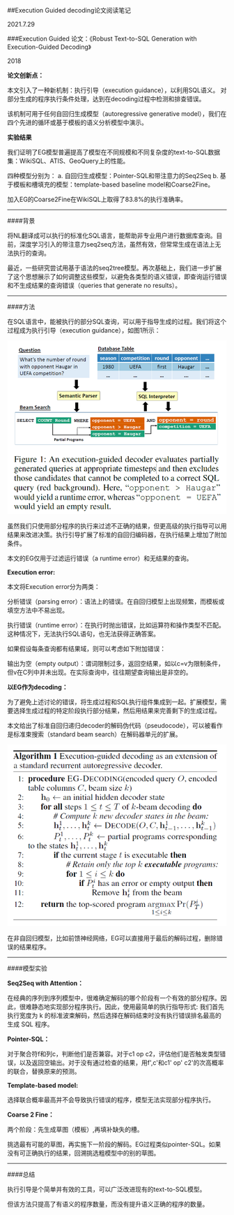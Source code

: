 ##Execution Guided decoding论文阅读笔记

2021.7.29

###Execution Guided
论文：《Robust Text-to-SQL Generation with Execution-Guided Decoding》

2018

**论文创新点：**

本文引入了一种新机制：执行引导（execution guidance），以利用SQL语义。
对部分生成的程序执行条件处理，达到在decoding过程中检测和排查错误。

该机制可用于任何自回归生成模型（autoregressive generative model），我们在四个先进的循环或基于模板的语义分析模型中演示。

**实验结果**

我们证明了EG模型普遍提高了模型在不同规模和不同复杂度的text-to-SQL数据集：WikiSQL、ATIS、GeoQuery上的性能。

四种模型分别为：
a. 自回归生成模型：Pointer-SQL和带注意力的Seq2Seq
b. 基于模板和槽填充的模型：template-based baseline model和Coarse2Fine。

加入EG的Coarse2Fine在WikiSQL上取得了83.8%的执行准确率。

---

####背景

将NL翻译成可以执行的标准化SQL语言，能帮助非专业用户进行数据库查询。目前，深度学习引入的带注意力seq2seq方法，虽然有效，但常常生成在语法上无法执行的查询。

最近，一些研究尝试用基于语法的seq2tree模型。再次基础上，我们进一步扩展了这个思想展示了如何调整这些模型，以避免各类型的语义错误，即查询运行错误和不生成结果的查询错误（queries that generate no results）。

---

####方法

在SQL语言中，能被执行的部分SQL查询，可以用于指导生成的过程。我们将这个过程成为执行引导（execution guidance），如图1所示：

![eg_overview](Paperphoto/execution_guidance_overview.png)

虽然我们只使用部分程序的执行来过滤不正确的结果，但更高级的执行指导可以用结果来改进决策。执行引导扩展了标准的自回归编码器，在执行结果上增加了附加条件。

本文的EG仅用于过滤运行错误（a runtime error）和无结果的查询。

**Execution error:**

本文将Execution error分为两类：

分析错误（parsing error）：语法上的错误。在自回归模型上出现频繁，而模板或填空方法中不易出现。

执行错误（runtime error）：在执行时抛出错误，比如运算符和操作类型不匹配。这种情况下，无法执行SQL语句，也无法获得正确答案。

如果假设每条查询都有结果域，则可以考虑如下附加错误：

输出为空（empty output）：谓词限制过多，返回空结果，如以c=v为限制条件，但v在C列中并未出现。在实际查询中，往往期望查询输出是非空的。

**以EG作为decoding：**

为了避免上述讨论的错误，将生成过程和SQL执行组件集成到一起。扩展模型，需要选择生成过程的特定阶段执行部分结果，然后用结果来完善剩下的生成过程。

本文给出了标准自回归递归decoder的解码伪代码（pseudocode），可以被看作是标准束搜索（standard beam search）在解码器单元的扩展。

![eg_overview](Paperphoto/execution_guidance_pseudocode.png)

在非自回归模型，比如前馈神经网络，EG可以直接用于最后的解码过程，删除错误的结果程序。

---

####模型实验

**Seq2Seq with Attention：**

在经典的序列到序列模型中，很难确定解码的哪个阶段有一个有效的部分程序。因此，很难静态地实现部分程序执行。因此，使用最简单的执行指导形式: 我们首先执行宽度为 k 的标准波束解码，然后选择在解码结束时没有执行错误排名最高的生成 SQL 程序。

**Pointer-SQL：**

对于聚合符f和列c，判断他们是否兼容。对于c1 op c2，评估他们是否触发类型错误，以及返回空输出。对于没有通过检查的结果，用f',c'和c1' op' c2'的次高概率的联合，替换原来的预测。

**Template-based model:**

选择联合概率最高并不会导致执行错误的程序，模型无法实现部分程序执行。

**Coarse 2 Fine：**

两个阶段：先生成草图（模板）,再填补缺失的槽。

挑选最有可能的草图，再实施下一阶段的解码。EG过程类似pointer-SQL。如果没有可正确执行的结果，回溯挑选粗模型中的别的草图。


---

####总结

执行引导是个简单并有效的工具，可以广泛改进现有的text-to-SQL模型。

但该方法只提高了有语义的程序数量，而没有提升语义正确的程序的数量。